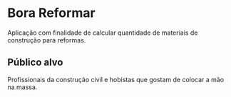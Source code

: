 <h1>Bora Reformar</h1>
<p>Aplicação com finalidade de calcular quantidade de materiais de construção para reformas.</p>

<h2>Público alvo</h2>
<p>Profissionais da construção civil e hobistas que gostam de colocar a mão na massa.</p>
